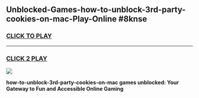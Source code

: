 
## Unblocked-Games-how-to-unblock-3rd-party-cookies-on-mac-Play-Online #8knse
<h3>
<a href="https://news.freeplayer.one?title=how-to-unblock-3rd-party-cookies-on-mac&ref=3">CLICK TO PLAY</a></h3>
<hr>

<h3>
<a href="https://news.freeplayer.one?title=how-to-unblock-3rd-party-cookies-on-mac&ref=3">CLICK 2 PLAY</a>
  
</h3>

<a href="https://news.freeplayer.one?title=how-to-unblock-3rd-party-cookies-on-mac&ref=3"><img src="https://clearcache.store/games.png"></a>


**how-to-unblock-3rd-party-cookies-on-mac games unblocked: Your Gateway to Fun and Accessible Online Gaming**
